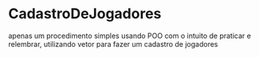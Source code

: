 # CadastroDeJogadores
apenas um procedimento simples usando POO com o intuito de praticar e relembrar, utilizando vetor para fazer um cadastro de jogadores 
